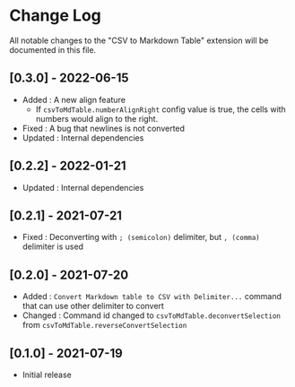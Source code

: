 # Change Log

All notable changes to the "CSV to Markdown Table" extension will be documented in this file.

## [0.3.0] - 2022-06-15

- Added : A new align feature
  - If `csvToMdTable.numberAlignRight` config value is true, the cells with numbers would align to the right.
- Fixed : A bug that newlines is not converted
- Updated : Internal dependencies

## [0.2.2] - 2022-01-21

- Updated : Internal dependencies

## [0.2.1] - 2021-07-21

- Fixed : Deconverting with `; (semicolon)` delimiter, but `, (comma)` delimiter is used

## [0.2.0] - 2021-07-20

- Added : `Convert Markdown table to CSV with Delimiter...` command that can use other delimiter to convert
- Changed : Command id changed to `csvToMdTable.deconvertSelection` from `csvToMdTable.reverseConvertSelection`

## [0.1.0] - 2021-07-19

- Initial release
